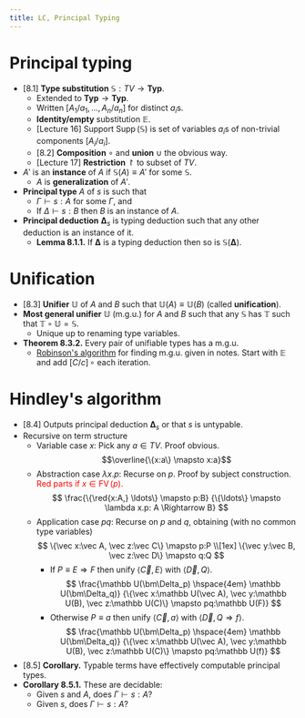 ```yaml
---
title: LC, Principal Typing
---
```


# Principal typing

* [8.1] **Type substitution** $\mathbb S : TV \to \mathbf{Typ}$.
	* Extended to $\mathbf{Typ} \to \mathbf{Typ}$.
	* Written $[A_1/a_1, \ldots, A_n/a_n]$ for distinct $a_i$s.
	* **Identity/empty** substitution $\mathbb E$.
	* [Lecture 16] Support $\operatorname{Supp}(\mathbb S)$ is set of variables
	  $a_i$s of non-trivial components $[A_i/a_i]$.
	* [8.2] **Composition** $\circ$ and **union** $\cup$ the obvious way.
	* [Lecture 17] **Restriction** $\upharpoonright$ to subset of $TV$.
* $A'$ is an **instance** of $A$ if $\mathbb S(A) \equiv A'$ for some
  $\mathbb S$.
	* $A$ is **generalization** of $A'$.
* **Principal type** $A$ of $s$ is such that
	* $\Gamma \vdash s:A$ for some $\Gamma$, and
	* If $\Delta \vdash s:B$ then $B$ is an instance of $A$.
* **Principal deduction** $\bm\Delta_s$ is typing deduction such that any other
  deduction is an instance of it.
	* **Lemma 8.1.1.** If $\bm\Delta$ is a typing deduction then so is
	  $\mathbb S(\bm\Delta)$.

# Unification

* [8.3] **Unifier** $\mathbb U$ of $A$ and $B$ such that
  $\mathbb U(A) \equiv \mathbb U(B)$ (called **unification**).
* **Most general unifier** $\mathbb U$ (m.g.u.) for $A$ and $B$ such that any
  $\mathbb S$ has $\mathbb T$ such that $\mathbb T \circ \mathbb U = \mathbb S$.
	* Unique up to renaming type variables.
* **Theorem 8.3.2.** Every pair of unifiable types has a m.g.u.
	* [Robinson's algorithm](https://dl.acm.org/doi/10.1145/321250.321253) for
	  finding m.g.u. given in notes. Start with $\mathbb E$ and add
	  $[C/c] \,\circ$ each iteration.

# Hindley's algorithm

* [8.4] Outputs principal deduction $\bm\Delta_s$ or that $s$ is untypable.
* Recursive on term structure
	* Variable case $x$: Pick any $a \in TV$. Proof obvious.
	  $$\overline{\{x:a\} \mapsto x:a}$$
	* Abstraction case $\lambda x.p$: Recurse on $p$. Proof by subject
	  construction. <div style="color:red">Red parts if $x \in
	  \operatorname{FV}(p)$.</div>
$$
\frac{\{\red{x:A,} \ldots\} \mapsto p:B}
	{\{\ldots\} \mapsto \lambda x.p: A \Rightarrow B}
$$
	* Application case $pq$: Recurse on $p$ and $q$, obtaining (with no common
	  type variables)
$$
\{\vec x:\vec A, \vec z:\vec C\} \mapsto p:P \\[1ex]
\{\vec y:\vec B, \vec z:\vec D\} \mapsto q:Q
$$
		* If $P \equiv E \Rightarrow F$ then unify
		  $\langle \vec C, E \rangle$ with $\langle \vec D, Q \rangle$.
$$
\frac{\mathbb U(\bm\Delta_p) \hspace{4em} \mathbb U(\bm\Delta_q)}
	{\{\vec x:\mathbb U(\vec A), \vec y:\mathbb U(B), \vec z:\mathbb U(C)\}
	\mapsto pq:\mathbb U(F)}
$$
		* Otherwise $P \equiv a$ then unify
		  $\langle \vec C, a \rangle$ with
		  $\langle \vec D, Q \Rightarrow f \rangle$.
$$
\frac{\mathbb U(\bm\Delta_p) \hspace{4em} \mathbb U(\bm\Delta_q)}
	{\{\vec x:\mathbb U(\vec A), \vec y:\mathbb U(B), \vec z:\mathbb U(C)\}
	\mapsto pq:\mathbb U(f)}
$$
* [8.5] **Corollary.** Typable terms have effectively computable principal
  types.
* **Corollary 8.5.1.** These are decidable:
	* Given $s$ and $A$, does $\Gamma \vdash s:A$?
	* Given $s$, does $\Gamma \vdash s:A$?
